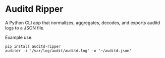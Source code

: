 # Auditd Ripper
A Python CLI app that normalizes, aggregates, decodes, and exports auditd logs to a JSON file.

Example use:
```
pip install auditd-ripper
auditdr -i '/var/log/audit/auditd.log' -o '~/auditd.json'
```
